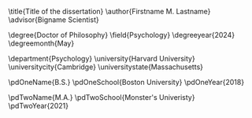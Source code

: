 <!-- some details about the thesis -->
\title{Title of the dissertation}
\author{Firstname M. Lastname}
\advisor{Bigname Scientist}

<!-- about the degree -->
\degree{Doctor of Philosophy}
\field{Psychology}
\degreeyear{2024}
\degreemonth{May}

<!-- about the university -->
\department{Psychology}
\university{Harvard University}
\universitycity{Cambridge}
\universitystate{Massachusetts}

<!-- previous degree 1 -->
\pdOneName{B.S.}
\pdOneSchool{Boston University}
\pdOneYear{2018}

<!-- previous degree 2 -->
\pdTwoName{M.A.}
\pdTwoSchool{Monster's Univeristy}
\pdTwoYear{2021}
